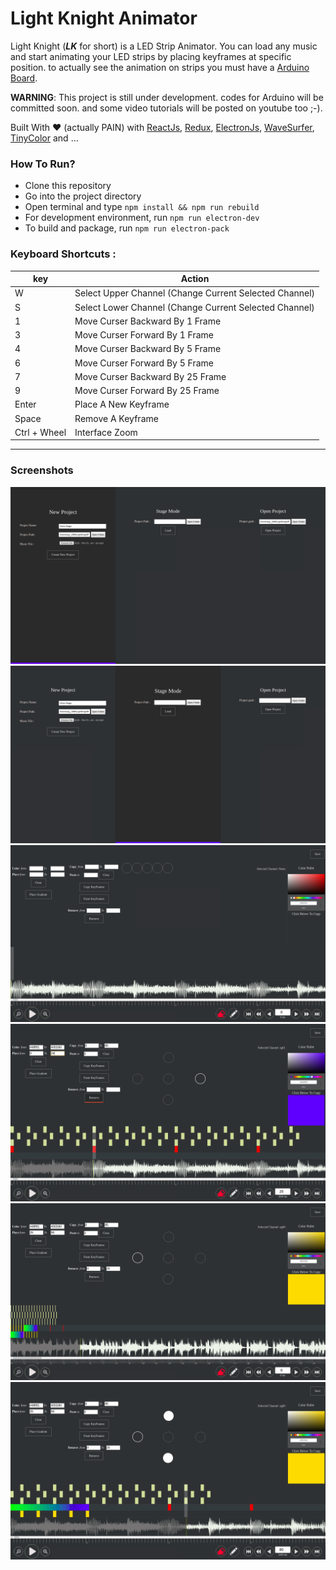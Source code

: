 # Light Knight Animator
Light Knight (**_LK_** for short) is a LED Strip Animator. You can load any music and start animating your LED strips by placing keyframes at specific position. to actually see the animation on strips you must have a [Arduino Board](https://www.arduino.cc/).

**WARNING**: This project is still under development. codes for Arduino will be committed soon. and some video tutorials will be posted on youtube too ;-). 

Built With :heart: (actually PAIN) with [ReactJs](https://reactjs.org/), [Redux](https://redux.js.org/), [ElectronJs](https://electronjs.org/), [WaveSurfer](https://wavesurfer-js.org/), [TinyColor](https://bgrins.github.io/TinyColor/) and ...

### How To Run? 
+ Clone this repository 
+ Go into the project directory
+ Open terminal and type `npm install && npm run rebuild`
+ For development environment, run `npm run electron-dev`
+ To build and package, run `npm run electron-pack`


### Keyboard Shortcuts : 
| key          | Action                                                 |
| ------------ | ------------------------------------------------------ |
| W            | Select Upper Channel (Change Current Selected Channel) |
| S            | Select Lower Channel (Change Current Selected Channel) |
| 1            | Move Curser Backward By 1 Frame                        |
| 3            | Move Curser Forward By 1 Frame                         |
| 4            | Move Curser Backward By 5 Frame                        |
| 6            | Move Curser Forward By 5 Frame                         |
| 7            | Move Curser Backward By 25 Frame                       |
| 9            | Move Curser Forward By 25 Frame                        |
| Enter        | Place A New Keyframe                                   |
| Space        | Remove A  Keyframe                                     |
| Ctrl + Wheel | Interface Zoom                                         |

<hr/>

### Screenshots 
<img src="./screenshots/0001.png"/>
<img src="./screenshots/0002.png"/>
<img src="./screenshots/0003.png"/>
<img src="./screenshots/0004.png"/>
<img src="./screenshots/0005.png"/>
<img src="./screenshots/0006.png"/>


